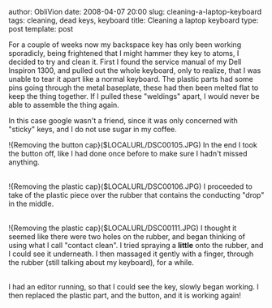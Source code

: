 author: ObliVion
date: 2008-04-07 20:00
slug: cleaning-a-laptop-keyboard
tags: cleaning, dead keys, keyboard
title: Cleaning a laptop keyboard
type: post
template: post


For a couple of weeks now my backspace key has only been working
sporadicly, being frightened that I might hammer they key to atoms, I
decided to try and clean it. First I found the service manual of my Dell
Inspiron 1300, and pulled out the whole keyboard, only to realize, that
I was unable to tear it apart like a normal keyboard. The plastic parts
had some pins going through the metal baseplate, these had then been
melted flat to keep the thing together. If I pulled these "weldings"
apart, I would never be able to assemble the thing again.

In this case google wasn't a friend, since it was only concerned with
"sticky" keys, and I do not use sugar in my coffee.

!{Removing the button cap}($LOCALURL/DSC00105.JPG)
In the end I took the button off, like I had done once before to make
sure I hadn't missed anything.
<br style="clear: both;" /> 

!{Removing the plastic cap}($LOCALURL/DSC00106.JPG)
I proceeded to take of the plastic piece over the rubber that contains
the conducting "drop" in the middle.
<br style="clear: both;" /> 

!{Removing the plastic cap}($LOCALURL/DSC00111.JPG)
I thought it seemed like there were two holes on the rubber, and began
thinking of using what I call "contact clean". I tried spraying a
**little** onto the rubber, and I could see it underneath. I then
massaged it gently with a finger, through the rubber (still talking
about my keyboard), for a while.
<br style="clear: both;" /> 

I had an editor running, so that I could see the key, slowly began
working. I then replaced the plastic part, and the button, and it is
working again!
